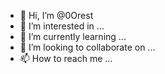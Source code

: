 - 👋 Hi, I’m @0Orest
- 👀 I’m interested in ...
- 🌱 I’m currently learning ...
- 💞️ I’m looking to collaborate on ...
- 📫 How to reach me ...

<!---
0Orest/0Orest is a ✨ special ✨ repository because its `README.md` (this file) appears on your GitHub profile.
You can click the Preview link to take a look at your changes.
--->

